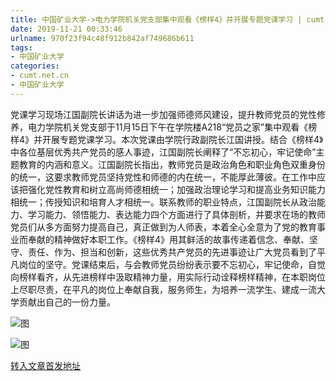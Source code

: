 ```yaml
---
title: 中国矿业大学->电力学院机关党支部集中观看《榜样4》并开展专题党课学习 | cumt.net.cn
date: 2019-11-21 00:33:46
urlname: 970f23f94c48f912b842af749686b611
tags: 
- 中国矿业大学
categories:
- cumt.net.cn
- 中国矿业大学
---
```

党课学习现场江国副院长讲话为进一步加强师德师风建设，提升教师党员的党性修养，电力学院机关党支部于11月15日下午在学院楼A218“党员之家”集中观看《榜样4》并开展专题党课学习。本次党课由学院行政副院长江国讲授。结合《榜样4》中各位基层优秀共产党员的感人事迹，江国副院长阐释了“不忘初心，牢记使命”主题教育的内涵和意义。江国副院长指出，教师党员是政治角色和职业角色双重身份的统一，这要求教师党员坚持党性和师德的内在统一，不能厚此薄彼。在工作中应该把强化党性教育和树立高尚师德相统一；加强政治理论学习和提高业务知识能力相统一；传授知识和培育人才相统一。联系教师的职业特点，江国副院长从政治能力、学习能力、领悟能力、表达能力四个方面进行了具体剖析，并要求在场的教师党员们从多方面努力提高自己，真正做到为人师表，本着全心全意为了党的教育事业而奉献的精神做好本职工作。《榜样4》用其鲜活的故事传递着信念、奉献、坚守、责任、作为、担当和创新，这些优秀共产党员的先进事迹让广大党员看到了平凡岗位的坚守。党课结束后，与会教师党员纷纷表示要不忘初心，牢记使命，自觉向榜样看齐，从先进榜样中汲取精神力量，用实际行动诠释榜样精神，在本职岗位上尽职尽责，在平凡的岗位上奉献自我，服务师生，为培养一流学生、建成一流大学贡献出自己的一份力量。

![图](http://xwzx.cumt.edu.cn/_upload/article/images/2d/92/47b4dc7248f6827fe0c1650a72c1/9b63d823-8a74-4555-abf2-bda716e6c6ec.jpg)

![图](http://xwzx.cumt.edu.cn/_upload/article/images/2d/92/47b4dc7248f6827fe0c1650a72c1/a9976a84-2cfc-4c39-b13a-0338de474bbc.jpg)

[转入文章首发地址](http://xwzx.cumt.edu.cn/65/a0/c523a550304/page.htm)